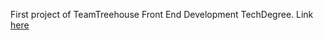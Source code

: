 First project of TeamTreehouse Front End Development TechDegree. Link [here](https://thatdudemitch.github.io/portfolioPage/)
